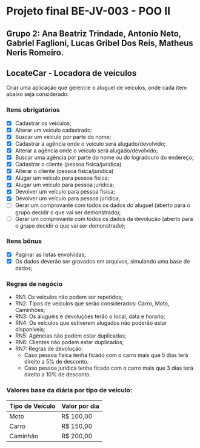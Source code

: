 # Projeto final BE-JV-003 - POO II

## Grupo 2: Ana Beatriz Trindade, Antonio Neto, Gabriel Faglioni, Lucas Gribel Dos Reis, Matheus Neris Romeiro.

## LocateCar - Locadora de veículos
Criar uma aplicação que gerencie o aluguel de veículos, onde cada item abaixo seja considerado:

### Itens obrigatórios
- [x] Cadastrar os veículos;
- [x] Alterar um veículo cadastrado;
- [x] Buscar um veículo por parte do nome;
- [x] Cadastrar a agência onde o veículo será alugado/devolvido;
- [x] Alterar a agência onde o veículo será alugado/devolvido;
- [x] Buscar uma agência por parte do nome ou do logradouro do endereço;
- [x] Cadastrar o cliente (pessoa fisica/juridica)
- [x] Alterar o cliente (pessoa fisica/juridica)
- [x] Alugar um veículo para pessoa fisica;
- [x] Alugar um veículo para pessoa juridica;
- [x] Devolver um veículo para pessoa fisica;
- [x] Devolver um veículo para pessoa juridica;
- [ ] Gerar um comprovante com todos os dados do aluguel (aberto para o grupo decidir o que vai ser demonstrado);
- [ ] Gerar um comprovante com todos os dados da devolução (aberto para o grupo decidir o que vai ser demonstrado);

### Itens bônus
- [x] Paginar as listas envolvidas;
- [x] Os dados deverão ser gravados em arquivos, simulando uma base de dados;

### Regras de negócio
- RN1: Os veículos não podem ser repetidos;
- RN2: Tipos de veículos que serão considerados: Carro, Moto, Caminhões;
- RN3: Os aluguéis e devoluções terão o local, data e horario;
- RN4: Os veículos que estiverem alugados não poderão estar disponíveis;
- RN5: Agências não podem estar duplicadas;
- RN6: Clientes não podem estar duplicados;
- RN7: Regras de devolução:
   - Caso pessoa fisica tenha ficado com o carro mais que 5 dias terá direito a 5% de desconto.
   - Caso pessoa juridica tenha ficado com o carro mais que 3 dias terá direito a 10% de desconto.

### Valores base da diária por tipo de veículo:
Tipo de Veículo	| Valor por dia
--------------- | -------------
Moto	          | R$ 100,00
Carro	          | R$ 150,00
Caminhão	      | R$ 200,00
